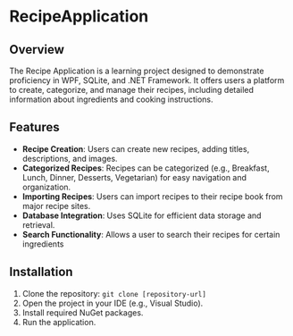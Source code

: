 # RecipeApplication

## Overview
The Recipe Application is a learning project designed to demonstrate proficiency in WPF, SQLite, and .NET Framework. It offers users a platform to create, categorize, and manage their recipes, including detailed information about ingredients and cooking instructions.

## Features
- **Recipe Creation**: Users can create new recipes, adding titles, descriptions, and images.
- **Categorized Recipes**: Recipes can be categorized (e.g., Breakfast, Lunch, Dinner, Desserts, Vegetarian) for easy navigation and organization.
- **Importing Recipes**: Users can import recipes to their recipe book from major recipe sites.
- **Database Integration**: Uses SQLite for efficient data storage and retrieval.
- **Search Functionality**: Allows a user to search their recipes for certain ingredients


## Installation
1. Clone the repository: `git clone [repository-url]`
2. Open the project in your IDE (e.g., Visual Studio).
3. Install required NuGet packages.
4. Run the application.
